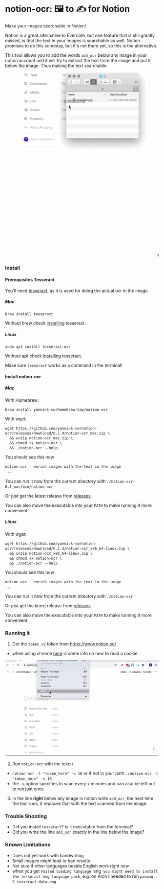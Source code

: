 # notion-ocr: 🖼 to ✍ for Notion

Make your images searchable in Notion!

Notion is a great alternative to Evernote, but one feature that is still greatly missed, is that the text in your images is searchable as well. Notion promises to do this someday, but it's not there yet, so this is the alternative.

This tool allows you to add the words `add_ocr` below any image in your notion account and it will try to extract the text from the image and put it below the image. Thus making the text searchable.

![adding ocr](./add_ocr.gif)

### Install

#### Prerequisites Tesseract

You'll need [tesseract](https://github.com/tesseract-ocr/tesseract), as it is used for doing the actual ocr in the image.

##### Mac

```
brew install tesseract
```

Without brew check [installing](https://github.com/yannick-cw/notion-ocr/releases) tesseract.

##### Linux

```
sudo apt install tesseract-ocr
```

Without apt check [installing](https://github.com/yannick-cw/notion-ocr/releases) tesseract.

Make sure `tesseract` works as a command in the terminal!

#### Install notion-ocr

##### Mac

With Homebrew:

```
brew install yannick-cw/homebrew-tap/notion-ocr
```

With wget:

```
wget https://github.com/yannick-cw/notion-ocr/releases/download/0.1.4/notion-ocr_mac.zip \
  && unzip notion-ocr_mac.zip \
  && chmod +x notion-ocr \
  && ./notion-ocr --help
```

You should see this now

```bash
notion-ocr - enrich images with the text in the image
...
```

You can run it now from the current directory with
`./notion-ocr-0.1_mac/bin/notion-ocr`

Or just get the latest release from [releases](https://github.com/yannick-cw/notion-ocr/releases).

You can also move the executable into your `PATH` to make running it more convenient.

##### Linux

With wget:

```
wget https://github.com/yannick-cw/notion-ocr/releases/download/0.1.4/notion-ocr_x86_64-linux.zip \
  && unzip notion-ocr_x86_64-linux.zip \
  && chmod +x notion-ocr \
  && ./notion-ocr --help
```

You should see this now

```bash
notion-ocr - enrich images with the text in the image
...
```

You can run it now from the current directory with
`./notion-ocr`

Or just get the latest release from [releases](https://github.com/yannick-cw/notion-ocr/releases).

You can also move the executable into your `PATH` to make running it more convenient.

### Running it

1. Get the `token_v2` token from https://www.notion.so/

- when using chrome [here](https://developers.google.com/web/tools/chrome-devtools/storage/cookies) is some info on how to read a cookie

![get_cookie](./get_cookie.gif)

2. Run `notion-ocr` with the token

- `notion-ocr -t "token_here" -s 10` or if not in your path `./notion-ocr -t "token_here" -s 10`
- the `-s` option specifies to scan every `x` minutes and can also be left out to run just once

3. In the line **right** below any image in notion write `add_ocr`, the next time the tool runs, it replaces that with the text scanned from the image.

### Trouble Shooting

- Did you install `tesseract`? Is it executable from the terminal?
- Did you write the line `add_ocr` exactly in the line below the image?

### Known Limitations

- Does not yet work with handwriting
- Small images might lead to bad results
- Not sure if other languages beside English work right now
- when you get `Failed loading language `eng` you might need to install the tesseract eng language pack`, e.g. on Arch I needed to run `pacman -S tesseract-data-eng`
